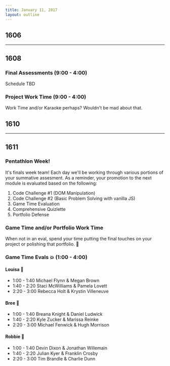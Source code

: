 ```yaml
---
title: January 11, 2017
layout: outline
---
```


## 1606

***

## 1608

### Final Assessments (9:00 - 4:00)

Schedule TBD

### Project Work Time (9:00 - 4:00)

Work Time and/or Karaoke perhaps? Wouldn't be mad about that. 

## 1610

***

## 1611

### Pentathlon Week!
It's finals week team! Each day we'll be working through various portions of your summative assesment. As a reminder, your promotion to the next module is evaluated based on the following:

1. Code Challenge #1 (DOM Manipulation)
2. Code Challenge #2 (Basic Problem Solving with vanilla JS)
3. Game Time Evaluation
4. Comprehensive Quizlette
5. Portfolio Defense

### Game Time and/or Portfolio Work Time
When not in an eval, spend your time putting the final touches on your project or polishing that portfolio. :gem:

### Game Time Evals :boom: (1:00 - 4:00)

#### Louisa :hear_no_evil:
- 1:00 - 1:40 Michael Flynn & Megan Brown
- 1:40 - 2:20 Staci McWilliams & Pamela Lovett
- 2:20 - 3:00 Rebecca Holt & Krystin Villeneuve

#### Bree :see_no_evil:
- 1:00 - 1:40 Breana Knight & Daniel Ludwick
- 1:40 - 2:20 Kyle Zucker & Marissa Reinke
- 2:20 - 3:00 Michael Fenwick & Hugh Morrison

#### Robbie :speak_no_evil:
- 1:00 - 1:40 Devin Dixon & Jonathan Willemain
- 1:40 - 2:20 Julian Kyer & Franklin Crosby
- 2:20 - 3:00 Tim Brandle & Charlie Dunn
